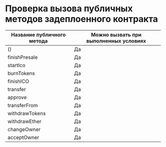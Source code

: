 # Проверка вызова публичных методов задеплоенного контракта  

| Название публичного метода | Можно вызвать при выполненных условиях |
|----------------------------|----------------------------------------|
| ()                         | Да                                     |
| finishPresale              | Да                                     |
| startIco                   | Да                                     |
| burnTokens                 | Да                                     |
| finishICO                  | Да                                     |
| transfer                   | Да                                     |
| approve                    | Да                                     |
| transferFrom               | Да                                     |
| withdrawTokens             | Да                                     |
| withdrawEther              | Да                                     |
| changeOwner                | Да                                     |
| acceptOwner                | Да                                     |